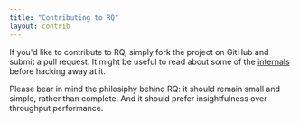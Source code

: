 ```yaml
---
title: "Contributing to RQ"
layout: contrib
---
```


If you'd like to contribute to RQ, simply fork the project on GitHub and submit
a pull request.  It might be useful to read about some of the
<a href="contrib/internals/">internals</a> before hacking away at it.

Please bear in mind the philosiphy behind RQ: it should remain small and
simple, rather than complete.  And it should prefer insightfulness over
throughput performance.
